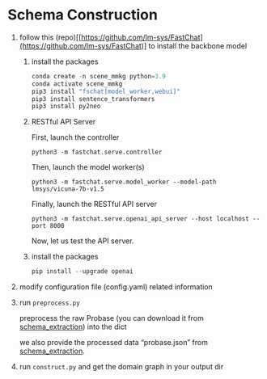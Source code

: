 # Schema Construction

1. follow this (repo)[[https://github.com/lm-sys/FastChat](https://github.com/lm-sys/FastChat)] to install the backbone model
    1. install the packages 
        
        ```jsx
        conda create -n scene_mmkg python=3.9
        conda activate scene_mmkg
        pip3 install "fschat[model_worker,webui]"
        pip3 install sentence_transformers
        pip3 install py2neo
        ```
        
    2. RESTful API Server
        
        First, launch the controller
        
        ```
        python3 -m fastchat.serve.controller
        ```
        
        Then, launch the model worker(s)
        
        ```
        python3 -m fastchat.serve.model_worker --model-path lmsys/vicuna-7b-v1.5
        ```
        
        Finally, launch the RESTful API server
        
        ```
        python3 -m fastchat.serve.openai_api_server --host localhost --port 8000
        ```
        
        Now, let us test the API server.
        
    3. install the packages
        
        ```jsx
        pip install --upgrade openai
        ```
        
2. modify configuration file (config.yaml) related information
3. run `preprocess.py`
    
    preprocess the raw Probase (you can download it from [schema_extraction](https://hkustgz-my.sharepoint.com/:f:/g/personal/psun012_connect_hkust-gz_edu_cn/EqwGBXBpN7BEowePDd8UT04Bfs7E4yQpgDfjQLohQ9J2RA?e=fmFHya)) into the dict 
    
    we also provide the processed data “probase.json” from [schema_extraction](https://hkustgz-my.sharepoint.com/:f:/g/personal/psun012_connect_hkust-gz_edu_cn/EqwGBXBpN7BEowePDd8UT04Bfs7E4yQpgDfjQLohQ9J2RA?e=fmFHya).
    
4. run `construct.py` and get the domain graph in your output dir